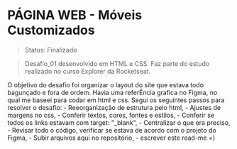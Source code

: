 # PÁGINA WEB - Móveis Customizados

> Status: Finalizado

> Desafio_01 desenvolvido em HTML e CSS. Faz parte do estudo realizado no curso Explorer da Rocketseat.

<p>
  O objetivo do desafio foi organizar o layout do site que estava todo bagunçado e fora de ordem. Havia uma referÊncia grafica no Figma, no qual me baseei para codar em html e css.
  Segui os seguintes passos para resolver o desafio:
  - Reeorganização de estrutura pelo html,
  - Ajustes de margens no css,
  - Conferir textos, cores, fontes e estilos,
  - Conferir se todos os links estavam com target: "_blank", 
  - Centralizar o que era preciso,
  - Revisar todo o código, verificar se estava de acordo com o projeto do Figma,
  - Subir arquivos aqui no repositório,
  - escrever este read-me =)
  

